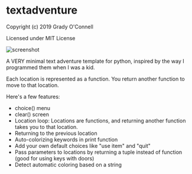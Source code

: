 # textadventure

Copyright (c) 2019 Grady O'Connell

Licensed under MIT License

![screenshot](https://imgur.com/9tOCdR4l.png)

A VERY minimal text adventure template for python, inspired by the way I programmed
them when I was a kid.

Each location is represented as a function.  You return another function to
move to that location.

Here's a few features:

- choice() menu
- clear() screen
- Location loop: Locations are functions, and returning another function takes you to that location.
- Returning to the previous location
- Auto-colorizing keywords in print function
- Add your own default choices like "use item" and "quit"
- Pass parameters to locations by returning a tuple instead of function (good for using keys with doors)
- Detect automatic coloring based on a string

